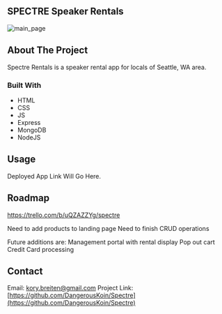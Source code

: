 ## SPECTRE Speaker Rentals

![main_page](https://i.imgur.com/f2lFD8m.jpg)

<!-- ABOUT THE PROJECT -->
## About The Project
Spectre Rentals is a speaker rental app for locals of Seattle, WA area.

### Built With

* HTML
* CSS
* JS
* Express
* MongoDB
* NodeJS

<!-- USAGE EXAMPLES -->
## Usage

Deployed App Link Will Go Here.

<!-- ROADMAP -->
## Roadmap

https://trello.com/b/uQZAZZYg/spectre

Need to add products to landing page
Need to finish CRUD operations

Future additions are:
Management portal with rental display
Pop out cart
Credit Card processing

<!-- CONTACT -->
## Contact

Email: kory.breiten@gmail.com
Project Link: [https://github.com/DangerousKoin/Spectre](https://github.com/DangerousKoin/Spectre)

